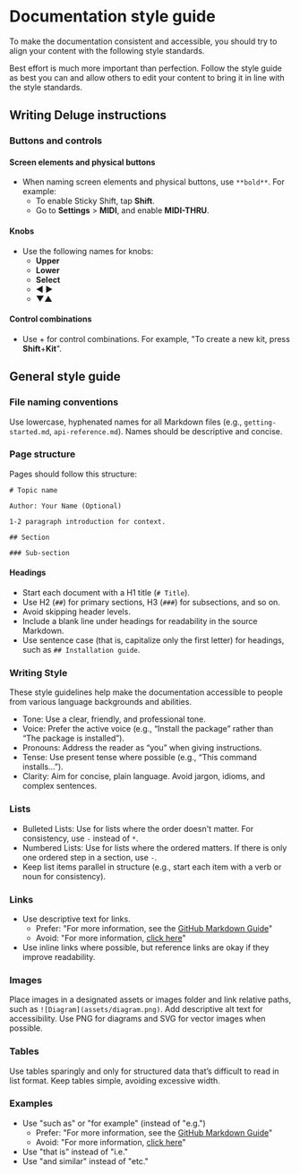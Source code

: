 # Documentation style guide

To make the documentation consistent and accessible, you should try to align your content with the following style standards.

Best effort is much more important than perfection. Follow the style guide as best you can and allow others to edit your content to bring it in line with the style standards.

## Writing Deluge instructions

### Buttons and controls

#### Screen elements and physical buttons

- When naming screen elements and physical buttons, use `**bold**`. For example:
  - To enable Sticky Shift, tap **Shift**.
  - Go to **Settings** > **MIDI**, and enable **MIDI-THRU**.

#### Knobs

- Use the following names for knobs:
    - **Upper**
    - **Lower**
    - **Select**
    - **◀ ▶**
    - **▼▲**

#### Control combinations

- Use + for control combinations. For example, "To create a new kit, press **Shift**+**Kit**".

## General style guide

### File naming conventions

Use lowercase, hyphenated names for all Markdown files (e.g., `getting-started.md`, `api-reference.md`).
Names should be descriptive and concise.

### Page structure

Pages should follow this structure:

```
# Topic name

Author: Your Name (Optional)

1-2 paragraph introduction for context.

## Section

### Sub-section

```

#### Headings

- Start each document with a H1 title (`# Title`).
- Use H2 (`##`) for primary sections, H3 (`###`) for subsections, and so on.
- Avoid skipping header levels.
- Include a blank line under headings for readability in the source Markdown.
- Use sentence case (that is, capitalize only the first letter) for headings, such as `## Installation guide`.

### Writing Style

These style guidelines help make the documentation accessible to people from various language backgrounds and abilities.

- Tone: Use a clear, friendly, and professional tone.
- Voice: Prefer the active voice (e.g., “Install the package” rather than “The package is installed”).
- Pronouns: Address the reader as “you” when giving instructions.
- Tense: Use present tense where possible (e.g., “This command installs…”).
- Clarity: Aim for concise, plain language. Avoid jargon, idioms, and complex sentences.


### Lists

- Bulleted Lists: Use for lists where the order doesn't matter. For consistency, use `-` instead of `*`.
- Numbered Lists: Use for lists where the ordered matters. If there is only one ordered step in a section, use `-`.
- Keep list items parallel in structure (e.g., start each item with a verb or noun for consistency).

### Links
- Use descriptive text for links.
    - Prefer: "For more information, see the [GitHub Markdown Guide](https://example.com)"
    - Avoid: "For more information, [click here](https://example.com)"
- Use inline links where possible, but reference links are okay if they improve readability.

### Images

Place images in a designated assets or images folder and link relative paths, such as `![Diagram](assets/diagram.png)`.
Add descriptive alt text for accessibility.
Use PNG for diagrams and SVG for vector images when possible.

### Tables

Use tables sparingly and only for structured data that’s difficult to read in list format.
Keep tables simple, avoiding excessive width.

### Examples
- Use "such as" or "for example" (instead of "e.g.")
    - Prefer: "For more information, see the [GitHub Markdown Guide](https://example.com)"
    - Avoid: "For more information, [click here](https://example.com)"
- Use "that is" instead of "i.e."
- Use "and similar" instead of "etc."